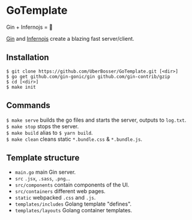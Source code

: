 # GoTemplate
Gin + Infernojs = 💙

[Gin](https://github.com/gin-gonic/gin) and [Infernojs](https://github.com/infernojs/inferno) create a blazing fast server/client.

## Installation
```
$ git clone https://github.com/UberBosser/GoTemplate.git [<dir>]
$ go get github.com/gin-gonic/gin github.com/gin-contrib/gzip
$ cd [<dir>]
$ make init
```
## Commands
`$ make serve` builds the go files and starts the server, outputs to `log.txt`.  
`$ make stop` stops the server.  
`$ make build` alias to `$ yarn build`.  
`$ make clean` cleans static `*.bundle.css` & `*.bundle.js`.  

## Template structure
* `main.go` main Gin server.
* `src` `.jsx`, `.sass`, `.png`...
* `src/components` contain components of the UI.
* `src/containers` different web pages.
* `static` webpacked `.css` and `.js`.
* `templates/includes` Golang template "defines".
* `templates/layouts` Golang container templates.
